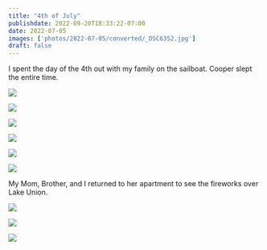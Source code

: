 ```yaml
---
title: "4th of July"
publishdate: 2022-09-20T18:33:22-07:00
date: 2022-07-05
images: ['photos/2022-07-05/converted/_DSC6352.jpg']
draft: false
---
```


I spent the day of the 4th out with my family on the sailboat.  Cooper slept the entire time.

![](../photos/2022-07-05/converted/_DSC6226.jpg)

![](../photos/2022-07-05/converted/_DSC6228.jpg)

![](../photos/2022-07-05/converted/_DSC6248.jpg)

![](../photos/2022-07-05/converted/_DSC6266.jpg)

![](../photos/2022-07-05/converted/_DSC6297.jpg)

![](../photos/2022-07-05/converted/_DSC6331.jpg)

My Mom, Brother, and I returned to her apartment to see the fireworks over Lake Union.

![](../photos/2022-07-05/converted/_DSC6343.jpg)

![](../photos/2022-07-05/converted/_DSC6352.jpg)

![](../photos/2022-07-05/converted/_DSC6354.jpg)